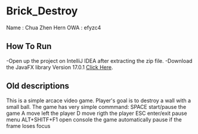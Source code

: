 # Brick_Destroy

Name : Chua Zhen Hern
OWA : efyzc4

## How To Run
-Open up the project on IntelliJ IDEA after extracting the zip file.
-Download the JavaFX library Version 17.0.1 [Click Here](https://gluonhq.com/products/javafx/).


## Old descriptions
This is a simple arcace video game.
Player's goal is to destroy a wall with a small ball.
The game has  very simple commmand:
SPACE start/pause the game
A move left the player
D move rigth the player
ESC enter/exit pause menu
ALT+SHITF+F1 open console
the game automatically pause if the frame loses focus


